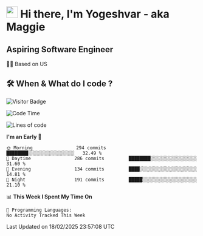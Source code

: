 <h1><img src="https://emojis.slackmojis.com/emojis/images/1531849430/4246/blob-sunglasses.gif?1531849430" width="30"/> Hi there, I'm Yogeshvar - aka Maggie</h1>

## Aspiring Software Engineer
🏂🏻  Based on US 

## 🛠 When & What do I code ?  

![Visitor Badge](https://visitor-badge.feriirawann.repl.co?username=yogeshvar&repo=yogeshvar&label=Visitors&style=plastic&color=%23457BFF&contentType=svg)

<!--START_SECTION:waka-->
![Code Time](http://img.shields.io/badge/Code%20Time-2%2C919%20hrs%2051%20mins-blue)

![Lines of code](https://img.shields.io/badge/From%20Hello%20World%20I%27ve%20Written-3.8%20million%20lines%20of%20code-blue)

**I'm an Early 🐤** 

```text
🌞 Morning                294 commits         ████████░░░░░░░░░░░░░░░░░   32.49 % 
🌆 Daytime                286 commits         ████████░░░░░░░░░░░░░░░░░   31.60 % 
🌃 Evening                134 commits         ████░░░░░░░░░░░░░░░░░░░░░   14.81 % 
🌙 Night                  191 commits         █████░░░░░░░░░░░░░░░░░░░░   21.10 % 
```


📊 **This Week I Spent My Time On** 

```text
💬 Programming Languages: 
No Activity Tracked This Week
```


 Last Updated on 18/02/2025 23:57:08 UTC
<!--END_SECTION:waka-->
